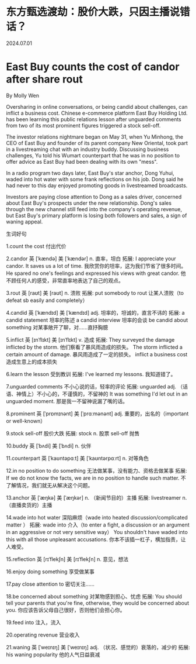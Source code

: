 # 东方甄选渡劫：股价大跌，只因主播说错话？
2024.07.01

# East Buy counts the cost of candor after share rout

By Molly Wen

Oversharing in online conversations, or being candid about challenges, can inflict a business cost. Chinese e-commerce platform East Buy Holding Ltd. has been learning this public relations lesson after unguarded comments from two of its most prominent figures triggered a stock sell-off.

The investor relations nightmare began on May 31, when Yu Minhong, the CEO of East Buy and founder of its parent company New Oriental, took part in a livestreaming chat with an industry buddy. Discussing business challenges, Yu told his Wumart counterpart that he was in no position to offer advice as East Buy had been dealing with its own "mess". 

In a radio program two days later, East Buy's star anchor, Dong Yuhui, waded into hot water with some frank reflections on his job. Dong said he had never to this day enjoyed promoting goods in livestreamed broadcasts.

Investors are paying close attention to Dong as a sales driver, concerned about East Buy's prospects under the new relationship. Dong's sales through the new channel still feed into the company's operating revenue, but East Buy's primary platform is losing both followers and sales, a sign of waning appeal.

生词好句

1.count the cost
付出代价

2.candor
英 [ˈkændə]	美 [ˈkændər]
n. 直率，坦白
拓展:
I appreciate your candor. It saves us a lot of time.
我欣赏你的坦率，这为我们节省了很多时间。
He spared no one's feelings and expressed his views with great candor.
他不顾任何人的感受，非常直率地表达了自己的观点。

3.rout
英 [raʊt]	美 [raʊt]
n. 溃败
拓展:
put somebody to rout 让某人溃败（to defeat sb easily and completely）

4.candid
英 [ˈkændɪd]	美 [ˈkændɪd]
adj. 坦率的，坦诚的，直言不讳的
拓展:
a candid statement 坦率的陈述
a candid interview 坦率的会谈
be candid about something 对某事敞开了聊，对......直抒胸臆

5.inflict
英 [ɪnˈflɪkt]	美 [ɪnˈflɪkt]
v. 造成
拓展:
They surveyed the damage inflicted by the storm.
他们察看了暴风雨造成的损失。
The storm inflicted a certain amount of damage. 
暴风雨造成了一定的损失。
inflict a business cost 造成生意上的成本损失

6.learn the lesson
受到教训
拓展:
I've learned my lessons. 
我知道错了。

7.unguarded comments
不小心说的话，轻率的评论
拓展:
unguarded adj. （话语、神情上）不小心的，不谨慎的，不留神的
It was something I'd let out in an unguarded moment. 
那是我一不留神说漏了嘴的话。

8.prominent
英 [ˈprɒmɪnənt]	美 [ˈprɑːmənənt]
adj. 重要的，出名的（important or well-known）

9.stock sell-off
股价大跌
拓展:
stock n. 股票
sell-off 抛售

10.buddy
英 [ˈbʌdi]	美 [ˈbʌdi]
n. 伙伴

11.counterpart
英 [ˈkaʊntəpɑːt]	美 [ˈkaʊntərpɑːrt]
n. 对等角色

12.in no position to do something
无法做某事，没有能力、资格去做某事
拓展:
If we do not know the facts, we are in no position to handle such matter. 
不了解情况，我们就无从解决这个问题。

13.anchor
英 [ˈæŋkə]	美 [ˈæŋkər]
n. （新闻节目的）主播
拓展:
livestreamer n.（直播卖货的）主播

14.wade into hot water
深陷麻烦（wade into heated discussion/complicated matter ）
拓展:
wade into 介入（to enter a fight, a discussion or an argument in an aggressive or not very sensitive way）
You shouldn't have waded into this with all those unpleasant accusations. 
你本不该插一杠子，横加指责，让人难受。

15.reflection
英 [rɪˈflekʃn]	美 [rɪˈflekʃn]
n. 意见，想法

16.enjoy doing something
享受做某事

17.pay close attention to
密切关注……

18.be concerned about something
对某物感到担心、忧虑
拓展:
You should tell your parents that you're fine, otherwise, they would be concerned about you.
你应该告诉父母自己很好，否则他们会担心你。

19.feed into
注入，流入

20.operating revenue
营业收入

21.waning
英 [ˈweɪnɪŋ]	美 [ˈweɪnɪŋ]
adj. （状况、感觉的）衰落的，减少的
拓展:
his waning popularity 他的人气日益衰减